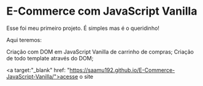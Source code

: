 # E-Commerce com JavaScript Vanilla

Esse foi meu primeiro projeto. É simples mas é o queridinho!

Aqui teremos:  

Criação com DOM em JavaScript Vanilla de carrinho de compras; 
Criação de todo template através do DOM;

<a target:"_blank" href: "https://saamu192.github.io/E-Commerce-JavaScript-Vanilla/">acesse o site</a> 
